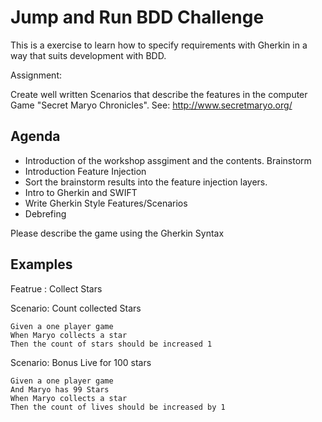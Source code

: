 # Jump and Run BDD Challenge

This is a exercise to learn how to specify requirements with Gherkin in a way that suits development with BDD. 

Assignment: 

Create well written Scenarios that describe the features in the computer Game "Secret Maryo Chronicles". 
See: http://www.secretmaryo.org/


## Agenda

* Introduction of the workshop assgiment and the contents. Brainstorm
* Introduction Feature Injection
* Sort the brainstorm results into the feature injection layers. 
* Intro to Gherkin and SWIFT
* Write Gherkin Style Features/Scenarios
* Debrefing

Please describe the game using the Gherkin Syntax

## Examples 


Featrue : Collect Stars


Scenario: Count collected Stars
```
Given a one player game
When Maryo collects a star
Then the count of stars should be increased 1
```

Scenario: Bonus Live for 100 stars
```
Given a one player game
And Maryo has 99 Stars
When Maryo collects a star
Then the count of lives should be increased by 1 
```












